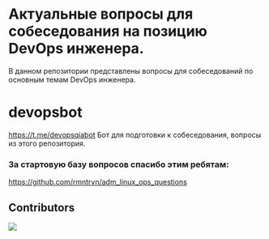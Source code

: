 # Актуальные вопросы для собеседования на позицию DevOps инженера.
В данном репозитории представлены вопросы для собеседований по основным темам DevOps инженера.

# devopsbot
https://t.me/devopsqiabot
Бот для подготовки к собеседования, вопросы из этого репозитория.




### За стартовую базу вопросов спасибо этим ребятам:
https://github.com/rmntrvn/adm_linux_ops_questions
## Contributors
<a href="https://github.com/kpehki/devopsbot/graphs/contributors">
  <img src="https://contrib.rocks/image?repo=kpehki/devopsbot" />
</a>

